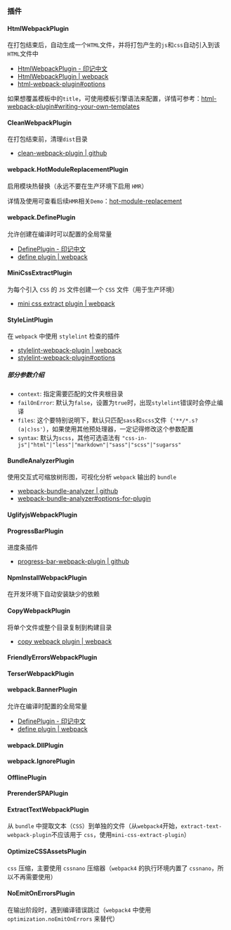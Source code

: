 ### 插件

#### HtmlWebpackPlugin

在打包结束后，自动生成一个`HTML`文件，并将打包产生的`js`和`css`自动引入到该`HTML`文件中

- [HtmlWebpackPlugin - 印记中文](https://webpack.docschina.org/plugins/html-webpack-plugin/)
- [HtmlWebpackPlugin | webpack](https://webpack.js.org/plugins/html-webpack-plugin/)
- [html-webpack-plugin#options](https://github.com/jantimon/html-webpack-plugin#options)

如果想覆盖模板中的`title`，可使用模板引擎语法来配置，详情可参考：[html-webpack-plugin#writing-your-own-templates](https://github.com/jantimon/html-webpack-plugin#writing-your-own-templates)

#### CleanWebpackPlugin

在打包结束前，清理`dist`目录

- [clean-webpack-plugin | github](https://github.com/johnagan/clean-webpack-plugin)

#### webpack.HotModuleReplacementPlugin

启用模块热替换（永远不要在生产环境下启用 `HMR`）

详情及使用可查看后续`HMR`相关`Demo`：[hot-module-replacement](https://github.com/shuangmianxiaoQ/webpack-demo/tree/master/hot-module-replacement)

#### webpack.DefinePlugin

允许创建在编译时可以配置的全局常量

- [DefinePlugin - 印记中文](https://webpack.docschina.org/plugins/define-plugin)
- [define plugin | webpack](https://webpack.js.org/plugins/define-plugin/)

#### MiniCssExtractPlugin

为每个引入 `CSS` 的 `JS` 文件创建一个 `CSS` 文件（用于生产环境）

- [mini css extract plugin | webpack](https://webpack.js.org/plugins/mini-css-extract-plugin/)

#### StyleLintPlugin

在 `webpack` 中使用 `stylelint` 检查的插件

- [stylelint-webpack-plugin | webpack](https://webpack.js.org/plugins/stylelint-webpack-plugin)
- [stylelint-webpack-plugin#options](https://github.com/webpack-contrib/stylelint-webpack-plugin#options)

##### 部分参数介绍

- `context`: 指定需要匹配的文件夹根目录
- `failOnError`: 默认为`false`，设置为`true`时，出现`stylelint`错误时会停止编译
- `files`: 这个要特别说明下，默认只匹配`sass`和`scss`文件（`'**/*.s?(a|c)ss'`），如果使用其他预处理器，一定记得修改这个参数配置
- `syntax`: 默认为`scss`，其他可选语法有 `"css-in-js"|"html"|"less"|"markdown"|"sass"|"scss"|"sugarss"`

#### BundleAnalyzerPlugin

使用交互式可缩放树形图，可视化分析 `webpack` 输出的 `bundle`

- [webpack-bundle-analyzer | github](https://github.com/webpack-contrib/webpack-bundle-analyzer)
- [webpack-bundle-analyzer#options-for-plugin](https://github.com/webpack-contrib/webpack-bundle-analyzer#options-for-plugin)

#### UglifyjsWebpackPlugin

#### ProgressBarPlugin

进度条插件

- [progress-bar-webpack-plugin | github](https://github.com/clessg/progress-bar-webpack-plugin)

#### NpmInstallWebpackPlugin

在开发环境下自动安装缺少的依赖

#### CopyWebpackPlugin

将单个文件或整个目录复制到构建目录

- [copy webpack plugin | webpack](https://webpack.js.org/plugins/copy-webpack-plugin/)

#### FriendlyErrorsWebpackPlugin

#### TerserWebpackPlugin

#### webpack.BannerPlugin

允许在编译时配置的全局常量

- [DefinePlugin - 印记中文](https://webpack.docschina.org/plugins/define-plugin)
- [define plugin | webpack](https://webpack.js.org/plugins/define-plugin/)

#### webpack.DllPlugin

#### webpack.IgnorePlugin

#### OfflinePlugin

#### PrerenderSPAPlugin

#### ExtractTextWebpackPlugin

从 `bundle` 中提取文本（`CSS`）到单独的文件（从`webpack4`开始，`extract-text-webpack-plugin`不应该用于 `css`，使用`mini-css-extract-plugin`）

#### OptimizeCSSAssetsPlugin

`css` 压缩，主要使用 `cssnano` 压缩器（`webpack4` 的执行环境内置了 `cssnano`，所以不再需要使用）

#### NoEmitOnErrorsPlugin

在输出阶段时，遇到编译错误跳过（`webpack4` 中使用 `optimization.noEmitOnErrors` 来替代）
